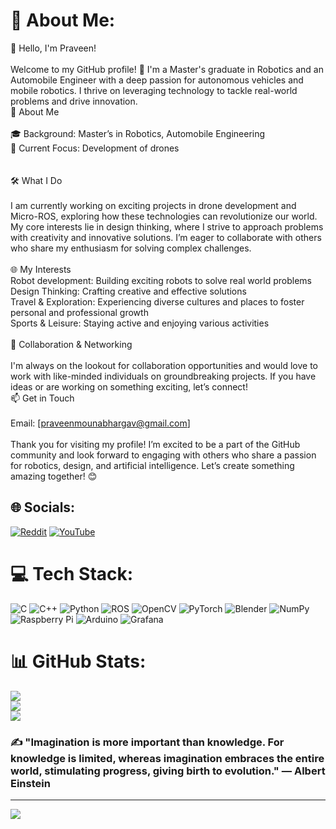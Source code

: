 # 💫 About Me:
👋 Hello, I'm Praveen! <br><br>Welcome to my GitHub profile! 🚀 I'm a Master's graduate in Robotics and an Automobile Engineer with a deep passion for autonomous vehicles and mobile robotics. I thrive on leveraging technology to tackle real-world problems and drive innovation.<br>🌟 About Me<br><br>  🎓 Background: Master’s in Robotics, Automobile Engineering<br>    🔭 Current Focus: Development of drones <br><br><br> 🛠️ What I Do<br><br>I am currently working on exciting projects in drone development and Micro-ROS, exploring how these technologies can revolutionize our world. My core interests lie in design thinking, where I strive to approach problems with creativity and innovative solutions. I’m eager to collaborate with others who share my enthusiasm for solving complex challenges.<br><br>🌐 My Interests<br>    Robot development: Building exciting robots to solve real world problems<br>   Design Thinking: Crafting creative and effective solutions<br>    Travel & Exploration: Experiencing diverse cultures and places to foster personal and professional growth<br>    Sports & Leisure: Staying active and enjoying various activities<br><br>🤝 Collaboration & Networking<br><br>I'm always on the lookout for collaboration opportunities and would love to work with like-minded individuals on groundbreaking projects. If you have ideas or are working on something exciting, let’s connect!<br>📫 Get in Touch<br><br>    Email: [praveenmounabhargav@gmail.com]<br><br>Thank you for visiting my profile! I’m excited to be a part of the GitHub community and look forward to engaging with others who share a passion for robotics, design, and artificial intelligence. Let’s create something amazing together! 😊


## 🌐 Socials:
[![Reddit](https://img.shields.io/badge/Reddit-%23FF4500.svg?logo=Reddit&logoColor=white)](https://reddit.com/user/Design_Monk) [![YouTube](https://img.shields.io/badge/YouTube-%23FF0000.svg?logo=YouTube&logoColor=white)](https://youtube.com/@TechRobo) 

# 💻 Tech Stack:
![C](https://img.shields.io/badge/c-%2300599C.svg?style=for-the-badge&logo=c&logoColor=white) ![C++](https://img.shields.io/badge/c++-%2300599C.svg?style=for-the-badge&logo=c%2B%2B&logoColor=white) ![Python](https://img.shields.io/badge/python-3670A0?style=for-the-badge&logo=python&logoColor=ffdd54) ![ROS](https://img.shields.io/badge/ros-%230A0FF9.svg?style=for-the-badge&logo=ros&logoColor=white) ![OpenCV](https://img.shields.io/badge/opencv-%23white.svg?style=for-the-badge&logo=opencv&logoColor=white) ![PyTorch](https://img.shields.io/badge/PyTorch-%23EE4C2C.svg?style=for-the-badge&logo=PyTorch&logoColor=white) ![Blender](https://img.shields.io/badge/blender-%23F5792A.svg?style=for-the-badge&logo=blender&logoColor=white) ![NumPy](https://img.shields.io/badge/numpy-%23013243.svg?style=for-the-badge&logo=numpy&logoColor=white) ![Raspberry Pi](https://img.shields.io/badge/-RaspberryPi-C51A4A?style=for-the-badge&logo=Raspberry-Pi) ![Arduino](https://img.shields.io/badge/-Arduino-00979D?style=for-the-badge&logo=Arduino&logoColor=white) ![Grafana](https://img.shields.io/badge/grafana-%23F46800.svg?style=for-the-badge&logo=grafana&logoColor=white)
# 📊 GitHub Stats:
![](https://github-readme-stats.vercel.app/api?username=Praveenx1&theme=dark&hide_border=false&include_all_commits=false&count_private=false)<br/>
![](https://github-readme-streak-stats.herokuapp.com/?user=Praveenx1&theme=dark&hide_border=false)<br/>
![](https://github-readme-stats.vercel.app/api/top-langs/?username=Praveenx1&theme=dark&hide_border=false&include_all_commits=false&count_private=false&layout=compact)

### ✍️ "Imagination is more important than knowledge. For knowledge is limited, whereas imagination embraces the entire world, stimulating progress, giving birth to evolution." — Albert Einstein
<!--![](https://quotes-github-readme.vercel.app/api?type=horizontal&theme=dark) -->

---
[![](https://visitcount.itsvg.in/api?id=Praveenx1&icon=0&color=0)](https://visitcount.itsvg.in)

<!-- Proudly created with GPRM ( https://gprm.itsvg.in ) -->
